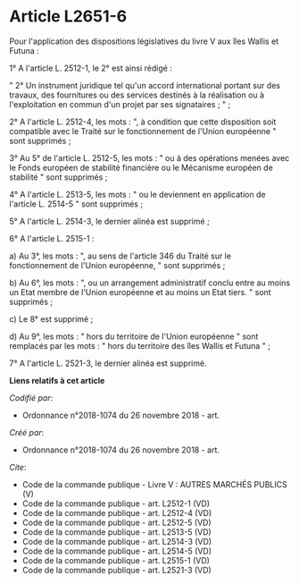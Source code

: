 # Article L2651-6

Pour l'application des dispositions législatives du livre V aux îles Wallis et Futuna : 

1° A l'article L. 2512-1, le 2° est ainsi rédigé : 

" 2° Un instrument juridique tel qu'un accord international portant sur des travaux, des fournitures ou des services destinés
à la réalisation ou à l'exploitation en commun d'un projet par ses signataires ; " ; 

2° A l'article L. 2512-4, les mots : ", à condition que cette disposition soit compatible avec le Traité sur le
fonctionnement de l'Union européenne " sont supprimés ; 

3° Au 5° de l'article L. 2512-5, les mots : " ou à des opérations menées avec le Fonds européen de stabilité financière ou le
Mécanisme européen de stabilité " sont supprimés ; 

4° A l'article L. 2513-5, les mots : " ou le deviennent en application de l'article L. 2514-5 " sont supprimés ; 

5° A l'article L. 2514-3, le dernier alinéa est supprimé ; 

6° A l'article L. 2515-1 : 

a) Au 3°, les mots : ", au sens de l'article 346 du Traité sur le fonctionnement de l'Union européenne, " sont supprimés ; 

b) Au 6°, les mots : ", ou un arrangement administratif conclu entre au moins un Etat membre de l'Union européenne et au
moins un Etat tiers. " sont supprimés ; 

c) Le 8° est supprimé ; 

d) Au 9°, les mots : " hors du territoire de l'Union européenne " sont remplacés par les mots : " hors du territoire des îles
Wallis et Futuna " ; 

7° A l'article L. 2521-3, le dernier alinéa est supprimé.

**Liens relatifs à cet article**

_Codifié par_:

  - Ordonnance n°2018-1074 du 26 novembre 2018 - art.

_Créé par_:

  - Ordonnance n°2018-1074 du 26 novembre 2018 - art.

_Cite_:

  - Code de la commande publique -  Livre V : AUTRES MARCHÉS PUBLICS (V)
  - Code de la commande publique - art. L2512-1 (VD)
  - Code de la commande publique - art. L2512-4 (VD)
  - Code de la commande publique - art. L2512-5 (VD)
  - Code de la commande publique - art. L2513-5 (VD)
  - Code de la commande publique - art. L2514-3 (VD)
  - Code de la commande publique - art. L2514-5 (VD)
  - Code de la commande publique - art. L2515-1 (VD)
  - Code de la commande publique - art. L2521-3 (VD)
